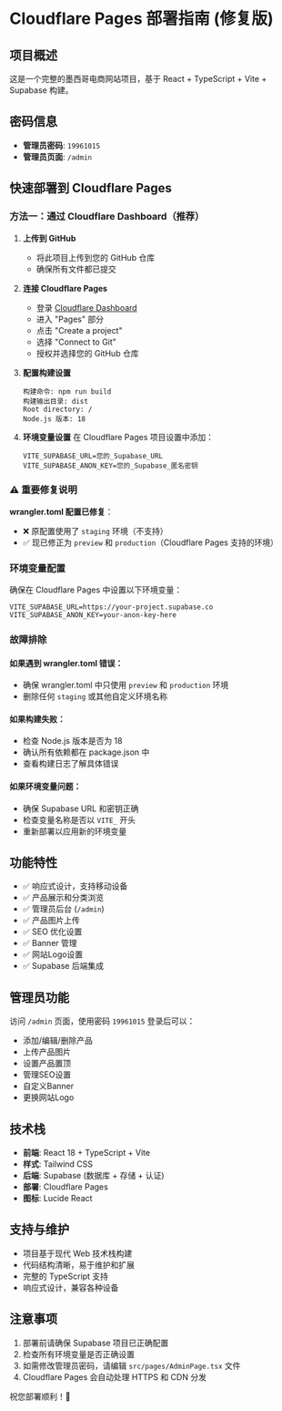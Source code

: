 # Cloudflare Pages 部署指南 (修复版)

## 项目概述
这是一个完整的墨西哥电商网站项目，基于 React + TypeScript + Vite + Supabase 构建。

## 密码信息
- **管理员密码**: `19961015`
- **管理员页面**: `/admin`

## 快速部署到 Cloudflare Pages

### 方法一：通过 Cloudflare Dashboard（推荐）

1. **上传到 GitHub**
   - 将此项目上传到您的 GitHub 仓库
   - 确保所有文件都已提交

2. **连接 Cloudflare Pages**
   - 登录 [Cloudflare Dashboard](https://dash.cloudflare.com/)
   - 进入 "Pages" 部分
   - 点击 "Create a project"
   - 选择 "Connect to Git"
   - 授权并选择您的 GitHub 仓库

3. **配置构建设置**
   ```
   构建命令: npm run build
   构建输出目录: dist
   Root directory: /
   Node.js 版本: 18
   ```

4. **环境变量设置**
   在 Cloudflare Pages 项目设置中添加：
   ```
   VITE_SUPABASE_URL=您的_Supabase_URL
   VITE_SUPABASE_ANON_KEY=您的_Supabase_匿名密钥
   ```

### ⚠️ 重要修复说明

**wrangler.toml 配置已修复**：
- ❌ 原配置使用了 `staging` 环境（不支持）
- ✅ 现已修正为 `preview` 和 `production`（Cloudflare Pages 支持的环境）

### 环境变量配置

确保在 Cloudflare Pages 中设置以下环境变量：

```env
VITE_SUPABASE_URL=https://your-project.supabase.co
VITE_SUPABASE_ANON_KEY=your-anon-key-here
```

### 故障排除

#### 如果遇到 wrangler.toml 错误：
- 确保 wrangler.toml 中只使用 `preview` 和 `production` 环境
- 删除任何 `staging` 或其他自定义环境名称

#### 如果构建失败：
- 检查 Node.js 版本是否为 18
- 确认所有依赖都在 package.json 中
- 查看构建日志了解具体错误

#### 如果环境变量问题：
- 确保 Supabase URL 和密钥正确
- 检查变量名称是否以 `VITE_` 开头
- 重新部署以应用新的环境变量

## 功能特性

- ✅ 响应式设计，支持移动设备
- ✅ 产品展示和分类浏览
- ✅ 管理员后台 (`/admin`)
- ✅ 产品图片上传
- ✅ SEO 优化设置
- ✅ Banner 管理
- ✅ 网站Logo设置
- ✅ Supabase 后端集成

## 管理员功能

访问 `/admin` 页面，使用密码 `19961015` 登录后可以：

- 添加/编辑/删除产品
- 上传产品图片
- 设置产品置顶
- 管理SEO设置
- 自定义Banner
- 更换网站Logo

## 技术栈

- **前端**: React 18 + TypeScript + Vite
- **样式**: Tailwind CSS
- **后端**: Supabase (数据库 + 存储 + 认证)
- **部署**: Cloudflare Pages
- **图标**: Lucide React

## 支持与维护

- 项目基于现代 Web 技术栈构建
- 代码结构清晰，易于维护和扩展
- 完整的 TypeScript 支持
- 响应式设计，兼容各种设备

## 注意事项

1. 部署前请确保 Supabase 项目已正确配置
2. 检查所有环境变量是否正确设置
3. 如需修改管理员密码，请编辑 `src/pages/AdminPage.tsx` 文件
4. Cloudflare Pages 会自动处理 HTTPS 和 CDN 分发

祝您部署顺利！🚀